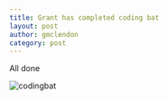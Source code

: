 ```yaml
---
title: Grant has completed coding bat
layout: post
author: gmclendon
category: post
---
```


All done

![codingbat](http://i.imgur.com/yUOOLbl.png)
